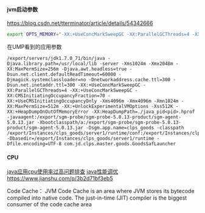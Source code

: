 #### jvm启动参数
https://blog.csdn.net/tterminator/article/details/54342666
```bash
export OPTS_MEMORY="-XX:+UseConcMarkSweepGC -XX:ParallelGCThreads=4 -XX:CMSInitiatingOccupancyFraction=70 -XX:+UseCMSInitiatingOccupancyOnly -XX:+CMSClassUnloadingEnabled -Xms4096m -Xmx4096m -Xmn1024m -XX:MaxPermSize=256m -XX:+UnlockExperimentalVMOptions -Xss512K -XX:+HeapDumpOnOutOfMemoryError -XX:HeapDumpPath=./java_pid<pid>.hprof $SGM_OPTS"
```


在UMP看到的应用参数
```
/export/servers/jdk1.7.0_71/bin/java -Djava.library.path=/usr/local/lib -server -Xms1024m -Xmx2048m -XX:MaxPermSize=256m -Djava.awt.headless=true -Dsun.net.client.defaultReadTimeout=60000 -Djmagick.systemclassloader=no -Dnetworkaddress.cache.ttl=300 -Dsun.net.inetaddr.ttl=300 -XX:+UseConcMarkSweepGC -XX:ParallelGCThreads=4 -XX:+UseConcMarkSweepGC -XX:CMSInitiatingOccupancyFraction=70 -XX:+UseCMSInitiatingOccupancyOnly -Xms4096m -Xmx4096m -Xmn1024m -XX:MaxPermSize=512m -XX:+UnlockExperimentalVMOptions -Xss512K -XX:+HeapDumpOnOutOfMemoryError -XX:HeapDumpPath=./java_pid<pid>.hprof -javaagent:/export/sgm-probe/sgm-probe-5.0.13-product/sgm-agent-5.0.13.jar -Xbootclasspath/a:/export/sgm-probe/sgm-probe-5.0.13-product/sgm-agent-5.0.13.jar -Dsgm.app.name=clps_goods -classpath /export/Instances/clps_goods/server1/runtime/conf:/export/Instances/clps_goods/server1/runtime/lib/* -Dbasedir=/export/Instances/clps_goods/server1/runtime -Dfile.encoding=UTF-8 com.jd.clps.master.goods.GoodsSafLauncher
```
#### CPU 

[java应用cpu使用率过高问题排查](https://blog.csdn.net/qq_34944965/article/details/81107419)
[java性能调优](https://www.jianshu.com/p/a75c1253fc11)
https://www.jianshu.com/p/3b2d71bf3eb5


Code Cache： JVM Code Cache is an area where JVM stores its bytecode compiled into native code. The just-in-time (JIT) compiler is the biggest consumer of the code cache area
